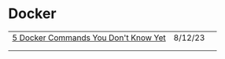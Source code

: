 # Docker



|                                                                                                            |         |   |
| ---------------------------------------------------------------------------------------------------------- | ------- | - |
| [5 Docker Commands You Don't Know Yet](https://dev.to/code42cate/5-docker-commands-you-dont-know-yet-2e78) | 8/12/23 |   |
|                                                                                                            |         |   |
|                                                                                                            |         |   |
